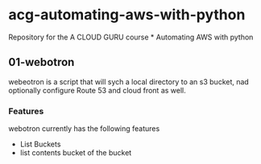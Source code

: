 # acg-automating-aws-with-python
Repository for the A CLOUD GURU course * Automating AWS with python

## 01-webotron
webeotron is a script that will sych a local directory to an s3 bucket,  nad optionally 
configure Route 53 and cloud front as well.

###  Features
webotron currently has the following features

- List Buckets
- list contents bucket of the bucket
